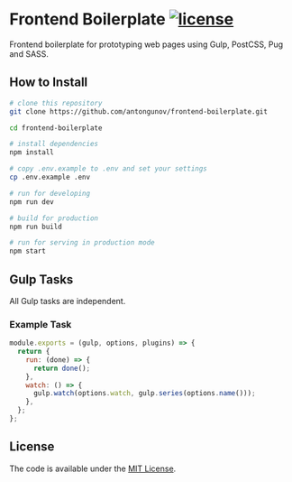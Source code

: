# Frontend Boilerplate [![license](https://img.shields.io/dub/l/vibe-d.svg?style=flat-square)](LICENSE)

Frontend boilerplate for prototyping web pages using Gulp, PostCSS, Pug and SASS.

## How to Install

```bash
# clone this repository
git clone https://github.com/antongunov/frontend-boilerplate.git

cd frontend-boilerplate

# install dependencies
npm install

# copy .env.example to .env and set your settings 
cp .env.example .env

# run for developing
npm run dev

# build for production
npm run build

# run for serving in production mode
npm start
```

## Gulp Tasks

All Gulp tasks are independent.

### Example Task

```js
module.exports = (gulp, options, plugins) => {
  return {
    run: (done) => {
      return done();
    },
    watch: () => {
      gulp.watch(options.watch, gulp.series(options.name()));
    },
  };
};
```

## License

The code is available under the [MIT License](LICENSE).
